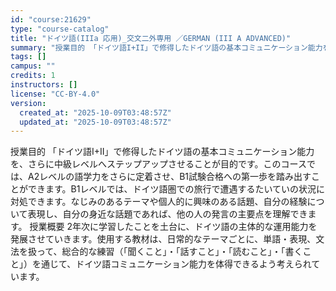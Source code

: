 ```yaml
---
id: "course:21629"
type: "course-catalog"
title: "ドイツ語(IIIa 応用)_交文二外専用 ／GERMAN (III A ADVANCED)"
summary: "授業目的 「ドイツ語I+II」で修得したドイツ語の基本コミュニケーション能力を、さらに中級レベルへステップアップさせることが目的です。このコースでは、A2レベルの語学力をさらに定着させ、B1試験合格への第一歩を踏み出すことができます。B1レ…"
tags: []
campus: ""
credits: 1
instructors: []
license: "CC-BY-4.0"
version:
  created_at: "2025-10-09T03:48:57Z"
  updated_at: "2025-10-09T03:48:57Z"
---
```

授業目的 「ドイツ語I+II」で修得したドイツ語の基本コミュニケーション能力を、さらに中級レベルへステップアップさせることが目的です。このコースでは、A2レベルの語学力をさらに定着させ、B1試験合格への第一歩を踏み出すことができます。B1レベルでは、ドイツ語圏での旅行で遭遇するたいていの状況に対処できます。なじみのあるテーマや個人的に興味のある話題、自分の経験について表現し、自分の身近な話題であれば、他の人の発言の主要点を理解できます。 授業概要 2年次に学習したことを土台に、ドイツ語の主体的な運用能力を発展させていきます。使用する教材は、日常的なテーマごとに、単語・表現、文法を扱って、総合的な練習（「聞くこと」・「話すこと」・「読むこと」・「書くこと」）を通じて、ドイツ語コミュニケーション能力を体得できるよう考えられています。

